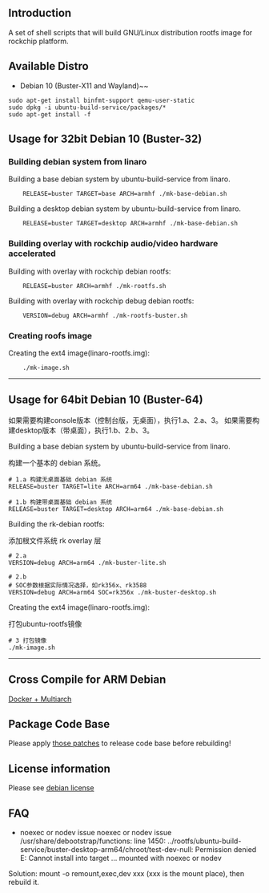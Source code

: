 ## Introduction

A set of shell scripts that will build GNU/Linux distribution rootfs image
for rockchip platform.

## Available Distro

* Debian 10 (Buster-X11 and Wayland)~~

```
sudo apt-get install binfmt-support qemu-user-static
sudo dpkg -i ubuntu-build-service/packages/*
sudo apt-get install -f
```

## Usage for 32bit Debian 10 (Buster-32)

### Building debian system from linaro

Building a base debian system by ubuntu-build-service from linaro.

```
	RELEASE=buster TARGET=base ARCH=armhf ./mk-base-debian.sh
```

Building a desktop debian system by ubuntu-build-service from linaro.

```
	RELEASE=buster TARGET=desktop ARCH=armhf ./mk-base-debian.sh
```

### Building overlay with rockchip audio/video hardware accelerated

Building with overlay with rockchip debian rootfs:

```
	RELEASE=buster ARCH=armhf ./mk-rootfs.sh
```

Building with overlay with rockchip debug debian rootfs:

```
	VERSION=debug ARCH=armhf ./mk-rootfs-buster.sh
```

### Creating roofs image

Creating the ext4 image(linaro-rootfs.img):

```
	./mk-image.sh
```

---

## Usage for 64bit Debian 10 (Buster-64)

如果需要构建console版本（控制台版，无桌面），执行1.a、2.a、3。
如果需要构建desktop版本（带桌面），执行1.b、2.b、3。

Building a base debian system by ubuntu-build-service from linaro.

构建一个基本的 debian 系统。

```
# 1.a 构建无桌面基础 debian 系统
RELEASE=buster TARGET=lite ARCH=arm64 ./mk-base-debian.sh

# 1.b 构建带桌面基础 debian 系统
RELEASE=buster TARGET=desktop ARCH=arm64 ./mk-base-debian.sh
```

Building the rk-debian rootfs:

添加根文件系统 rk overlay 层

```
# 2.a 
VERSION=debug ARCH=arm64 ./mk-buster-lite.sh

# 2.b
# SOC参数根据实际情况选择，如rk356x、rk3588
VERSION=debug ARCH=arm64 SOC=rk356x ./mk-buster-desktop.sh
```

Creating the ext4 image(linaro-rootfs.img):

打包ubuntu-rootfs镜像

```
# 3 打包镜像
./mk-image.sh
```
---

## Cross Compile for ARM Debian

[Docker + Multiarch](http://opensource.rock-chips.com/wiki_Cross_Compile#Docker)

## Package Code Base

Please apply [those patches](https://github.com/rockchip-linux/rk-rootfs-build/tree/master/packages-patches) to release code base before rebuilding!

## License information

Please see [debian license](https://www.debian.org/legal/licenses/)

## FAQ

- noexec or nodev issue
noexec or nodev issue /usr/share/debootstrap/functions: line 1450:
../rootfs/ubuntu-build-service/buster-desktop-arm64/chroot/test-dev-null:
Permission denied E: Cannot install into target
...
mounted with noexec or nodev

Solution: mount -o remount,exec,dev xxx (xxx is the mount place), then rebuild it.
